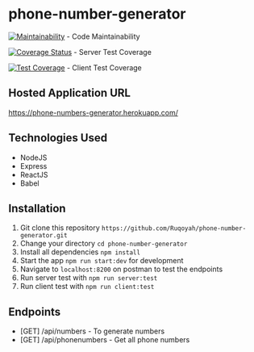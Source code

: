 # phone-number-generator
[![Maintainability](https://api.codeclimate.com/v1/badges/4a2bac49c037bbcf1bab/maintainability)](https://codeclimate.com/github/Ruqoyah/phone-number-generator/maintainability) - Code Maintainability

[![Coverage Status](https://coveralls.io/repos/github/Ruqoyah/phone-number-generator/badge.svg?branch=develop)](https://coveralls.io/github/Ruqoyah/phone-number-generator?branch=develop) - Server Test Coverage

[![Test Coverage](https://api.codeclimate.com/v1/badges/4a2bac49c037bbcf1bab/test_coverage)](https://codeclimate.com/github/Ruqoyah/phone-number-generator/test_coverage) - Client Test Coverage

## Hosted Application URL
https://phone-numbers-generator.herokuapp.com/

## Technologies Used
* NodeJS
* Express
* ReactJS
* Babel


## Installation
1.  Git clone this repository `https://github.com/Ruqoyah/phone-number-generator.git`
2.  Change your directory `cd phone-number-generator`
3.  Install all dependencies `npm install`
4.  Start the app `npm run start:dev` for development 
5.  Navigate to `localhost:8200` on postman to test the endpoints
6.  Run server test with `npm run server:test`
7.  Run client test with `npm run client:test`


## Endpoints
* [GET] /api/numbers - To generate numbers
* [GET] /api/phonenumbers - Get all phone numbers
